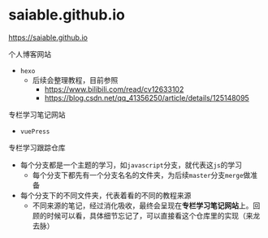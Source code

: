 # saiable.github.io
https://saiable.github.io

个人博客网站

- `hexo`
  - 后续会整理教程，目前参照
    - https://www.bilibili.com/read/cv12633102
    - https://blog.csdn.net/qq_41356250/article/details/125148095

专栏学习笔记网站

- `vuePress`

专栏学习跟踪仓库

- 每个分支都是一个主题的学习，如`javascript`分支，就代表这`js`的学习
    - 每个分支下都先有一个分支名名的文件夹，为后续`master`分支`merge`做准备
- 每个分支下的不同文件夹，代表着看的不同的教程来源
    - 不同来源的笔记，经过消化吸收，最终会呈现在**专栏学习笔记网站**上。回顾的时候可以看，具体细节忘记了，可以直接看这个仓库里的实现（来龙去脉）

